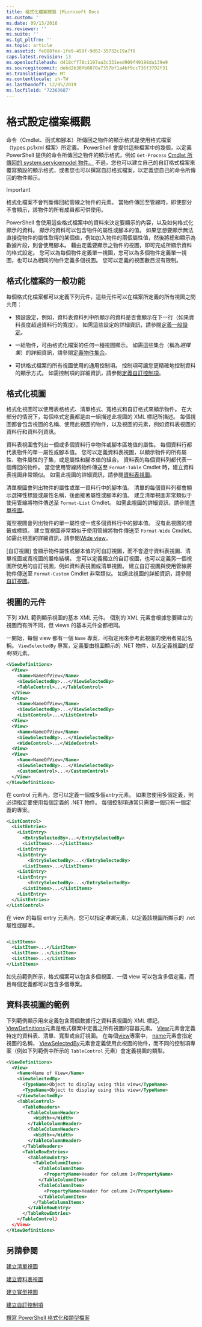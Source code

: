 ```yaml
---
title: 格式化檔案總覽 |Microsoft Docs
ms.custom: ''
ms.date: 09/13/2016
ms.reviewer: ''
ms.suite: ''
ms.tgt_pltfrm: ''
ms.topic: article
ms.assetid: fe888fee-1fe9-459f-9d62-35732c19a7f8
caps.latest.revision: 13
ms.openlocfilehash: d418cff70c1197aa3c331eed909f49198da139e9
ms.sourcegitcommit: debd2b38fb8070a7357bf1a4bf9cc736f3702f31
ms.translationtype: MT
ms.contentlocale: zh-TW
ms.lasthandoff: 12/05/2019
ms.locfileid: "72363687"
---
```

# <a name="formatting-file-overview"></a>格式設定檔案概觀

命令（Cmdlet、函式和腳本）所傳回之物件的顯示格式是使用格式檔案（types.ps1xml 檔案）所定義。 PowerShell 會提供這些檔案中的幾個，以定義 PowerShell 提供的命令所傳回之物件的顯示格式，例如 `Get-Process` [Cmdlet 所傳回的 system.servicemodel 物件。](/dotnet/api/System.Diagnostics.Process) 不過，您也可以建立自己的自訂格式檔案來覆寫預設的顯示格式，或者您也可以撰寫自訂格式檔案，以定義您自己的命令所傳回的物件顯示。

> [!IMPORTANT]
> 格式化檔案不會判斷傳回給管線之物件的元素。 當物件傳回至管線時，即使部分不會顯示，該物件的所有成員都可供使用。

PowerShell 會使用這些格式檔案中的資料來決定要顯示的內容，以及如何格式化顯示的資料。 顯示的資料可以包含物件的屬性或腳本的值。 如果您想要顯示無法直接從物件的屬性取得的某個值，例如加入物件的兩個屬性值，然後將總和顯示為數據片段，則會使用腳本。 藉由定義要顯示之物件的視圖，即可完成所顯示資料的格式設定。 您可以為每個物件定義單一視圖，您可以為多個物件定義單一視圖，也可以為相同的物件定義多個視圖。 您可以定義的視圖數目沒有限制。

## <a name="common-features-of-formatting-files"></a>格式化檔案的一般功能

每個格式化檔案都可以定義下列元件，這些元件可以在檔案所定義的所有視圖之間共用：

- 預設設定，例如，資料表資料列中所顯示的資料是否會顯示在下一行（如果資料長度超過資料行的寬度）。 如需這些設定的詳細資訊，請參閱[定義一般設定](./defining-common-configuration-features.md)。

- 一組物件，可由格式化檔案的任何一種視圖顯示。 如需這些集合（稱為*選擇集*）的詳細資訊，請參閱[定義物件集合](./defining-selection-sets.md)。

- 可供格式檔案的所有視圖使用的通用控制項。 控制項可讓您更精確地控制資料的顯示方式。 如需控制項的詳細資訊，請參閱[定義自訂控制項](./creating-custom-controls.md)。

## <a name="formatting-views"></a>格式化視圖

格式化視圖可以使用表格格式、清單格式、寬格式和自訂格式來顯示物件。 在大部分的情況下，每個格式定義都是由一組描述此視圖的 XML 標記所描述。 每個視圖都會包含視圖的名稱、使用此視圖的物件，以及視圖的元素，例如資料表視圖的資料行和資料列資訊。

資料表視圖會列出一個或多個資料行中物件或腳本區塊值的屬性。 每個資料行都代表物件的單一屬性或腳本值。 您可以定義資料表視圖，以顯示物件的所有屬性、物件屬性的子集，或是屬性和腳本值的組合。 資料表的每個資料列都代表一個傳回的物件。 當您使用管線將物件傳送至 `Format-Table` Cmdlet 時，建立資料表視圖非常類似。 如需此視圖的詳細資訊，請參閱[資料表視圖](./creating-a-table-view.md)。

清單視圖會列出物件的屬性或單一資料行中的腳本值。 清單的每個資料列都會顯示選擇性標籤或屬性名稱，後面接著屬性或腳本的值。 建立清單視圖非常類似于使用管線將物件傳送至 `Format-List` Cmdlet。 如需此視圖的詳細資訊，請參閱[清單視圖](./creating-a-list-view.md)。

寬型視圖會列出物件的單一屬性或一或多個資料行中的腳本值。 沒有此視圖的標籤或標頭。 建立寬視圖非常類似于使用管線將物件傳送至 `Format-Wide` Cmdlet。 如需此視圖的詳細資訊，請參閱[Wide view](./creating-a-wide-view.md)。

[自訂視圖] 會顯示物件屬性或腳本值的可自訂視圖，而不會遵守資料表視圖、清單視圖或寬視圖的嚴格結構。 您可以定義獨立的自訂視圖，也可以定義另一個視圖所使用的自訂視圖，例如資料表視圖或清單視圖。 建立自訂視圖與使用管線將物件傳送至 `Format-Custom` Cmdlet 非常類似。 如需此視圖的詳細資訊，請參閱[自訂視圖](./creating-custom-controls.md)。

## <a name="components-of-a-view"></a>視圖的元件

下列 XML 範例顯示視圖的基本 XML 元件。 個別的 XML 元素會根據您要建立的視圖而有所不同，但 views 的基本元件全都相同。

一開始，每個 view 都有一個 `Name` 專案，可指定用來參考此視圖的使用者易記名稱。 `ViewSelectedBy` 專案，定義要由視圖顯示的 .NET 物件，以及定義視圖的*控制項*元素。

```xml
<ViewDefinitions>
  <View>
    <Name>NameOfView</Name>
    <ViewSelectedBy>...</ViewSelectedBy>
    <TableControl>...</TableControl>
  </View>
  <View>
    <Name>NameOfView</Name>
    <ViewSelectedBy>...</ViewSelectedBy>
    <ListControl>...</ListControl>
  <View>
  <View>
    <Name>NameOfView</Name>
    <ViewSelectedBy>...</ViewSelectedBy>
    <WideControl>...</WideControl>
  <View>
  <View>
    <Name>NameOfView</Name>
    <ViewSelectedBy>...</ViewSelectedBy>
    <CustomControl>...</CustomControl>
  </View>
</ViewDefinitions>

```

在 control 元素內，您可以定義一個或多個*entry*元素。 如果您使用多個定義，則必須指定要使用每個定義的 .NET 物件。 每個控制項通常只需要一個只有一個定義的專案。

```xml
<ListControl>
  <ListEntries>
    <ListEntry>
      <EntrySelectedBy>...</EntrySelectedBy>
      <ListItems>...</ListItems>
    <ListEntry>
    <ListEntry>
        <EntrySelectedBy>...</EntrySelectedBy>
      <ListItems>...</ListItems>
    <ListEntry>
    <ListEntry>
        <EntrySelectedBy>...</EntrySelectedBy>
      <ListItems>...</ListItems>
    <ListEntry>
  </ListEntries>
</ListControl>

```

在 view 的每個 entry 元素內，您可以指定*專案*元素，以定義該視圖所顯示的 .net 屬性或腳本。

```xml

<ListItems>
  <ListItem>...</ListItem>
  <ListItem>...</ListItem>
  <ListItem>...</ListItem>
</ListItems>

```

如先前範例所示，格式檔案可以包含多個視圖、一個 view 可以包含多個定義，而且每個定義都可以包含多個專案。

## <a name="example-of-a-table-view"></a>資料表視圖的範例

下列範例顯示用來定義包含兩個數據行之資料表視圖的 XML 標記。 [ViewDefinitions](./viewdefinitions-element-format.md)元素是格式檔案中定義之所有視圖的容器元素。 [View](./view-element-format.md)元素會定義特定的資料表、清單、寬型或自訂視圖。 在每個[view](./view-element-format.md)專案中， [name](./name-element-for-view-format.md)元素會指定視圖的名稱， [ViewSelectedBy](./viewselectedby-element-format.md)元素會定義使用此視圖的物件，而不同的控制項專案（例如下列範例中所示的 `TableControl` 元素）會定義視圖的類型。

```xml
<ViewDefinitions>
  <View>
    <Name>Name of View</Name>
    <ViewSelectedBy>
      <TypeName>Object to display using this view</TypeName>
      <TypeName>Object to display using this view</TypeName>
    </ViewSelectedBy>
    <TableControl>
      <TableHeaders>
        <TableColumnHeader>
          <Width></Width>
        </TableColumnHeader>
        <TableColumnHeader>
          <Width></Width>
        </TableColumnHeader>
      </TableHeaders>
      <TableRowEntries>
        <TableRowEntry>
          <TableColumnItems>
            <TableColumnItem>
              <PropertyName>Header for column 1</PropertyName>
            </TableColumnItem>
            <TableColumnItem>
              <PropertyName>Header for column 2</PropertyName>
            </TableColumnItem>
          </TableColumnItems>
        </TableRowEntry>
      </TableRowEntries>
    </TableControl)
  </View>
</ViewDefinitions>

```

## <a name="see-also"></a>另請參閱

[建立清單視圖](./creating-a-list-view.md)

[建立資料表視圖](./creating-a-table-view.md)

[建立寬型視圖](./creating-a-wide-view.md)

[建立自訂控制項](./creating-custom-controls.md)

[撰寫 PowerShell 格式化和類型檔案](./writing-a-powershell-formatting-file.md)

